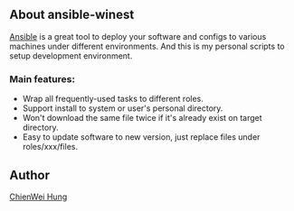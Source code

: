 ## About ansible-winest

[Ansible](https://www.ansible.com/) is a great tool to deploy your software and configs
to various machines under different environments. And this is my personal scripts to
setup development environment.



### Main features:
- Wrap all frequently-used tasks to different roles.
- Support install to system or user's personal directory.
- Won't download the same file twice if it's already exist on target directory.
- Easy to update software to new version, just replace files under roles/xxx/files.



## Author
[ChienWei Hung](https://www.linkedin.com/profile/view?id=351402223)
